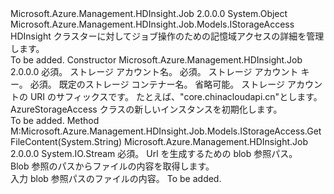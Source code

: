 <Type Name="AzureStorageAccess" FullName="Microsoft.Azure.Management.HDInsight.Job.Models.AzureStorageAccess">
  <TypeSignature Language="C#" Value="public class AzureStorageAccess : Microsoft.Azure.Management.HDInsight.Job.Models.IStorageAccess" />
  <TypeSignature Language="ILAsm" Value=".class public auto ansi beforefieldinit AzureStorageAccess extends System.Object implements class Microsoft.Azure.Management.HDInsight.Job.Models.IStorageAccess" />
  <TypeSignature Language="DocId" Value="T:Microsoft.Azure.Management.HDInsight.Job.Models.AzureStorageAccess" />
  <TypeSignature Language="VB.NET" Value="Public Class AzureStorageAccess&#xA;Implements IStorageAccess" />
  <TypeSignature Language="F#" Value="type AzureStorageAccess = class&#xA;    interface IStorageAccess" />
  <AssemblyInfo>
    <AssemblyName>Microsoft.Azure.Management.HDInsight.Job</AssemblyName>
    <AssemblyVersion>2.0.0.0</AssemblyVersion>
  </AssemblyInfo>
  <Base>
    <BaseTypeName>System.Object</BaseTypeName>
  </Base>
  <Interfaces>
    <Interface>
      <InterfaceName>Microsoft.Azure.Management.HDInsight.Job.Models.IStorageAccess</InterfaceName>
    </Interface>
  </Interfaces>
  <Docs>
    <summary>
            HDInsight クラスターに対してジョブ操作のための記憶域アクセスの詳細を管理します。
            </summary>
    <remarks>To be added.</remarks>
  </Docs>
  <Members>
    <Member MemberName=".ctor">
      <MemberSignature Language="C#" Value="public AzureStorageAccess (string storageAccountName, string storageAccountKey, string defaultStorageContainer, string storageAccountSuffix = null);" />
      <MemberSignature Language="ILAsm" Value=".method public hidebysig specialname rtspecialname instance void .ctor(string storageAccountName, string storageAccountKey, string defaultStorageContainer, string storageAccountSuffix) cil managed" />
      <MemberSignature Language="DocId" Value="M:Microsoft.Azure.Management.HDInsight.Job.Models.AzureStorageAccess.#ctor(System.String,System.String,System.String,System.String)" />
      <MemberSignature Language="VB.NET" Value="Public Sub New (storageAccountName As String, storageAccountKey As String, defaultStorageContainer As String, Optional storageAccountSuffix As String = null)" />
      <MemberSignature Language="F#" Value="new Microsoft.Azure.Management.HDInsight.Job.Models.AzureStorageAccess : string * string * string * string -&gt; Microsoft.Azure.Management.HDInsight.Job.Models.AzureStorageAccess" Usage="new Microsoft.Azure.Management.HDInsight.Job.Models.AzureStorageAccess (storageAccountName, storageAccountKey, defaultStorageContainer, storageAccountSuffix)" />
      <MemberType>Constructor</MemberType>
      <AssemblyInfo>
        <AssemblyName>Microsoft.Azure.Management.HDInsight.Job</AssemblyName>
        <AssemblyVersion>2.0.0.0</AssemblyVersion>
      </AssemblyInfo>
      <Parameters>
        <Parameter Name="storageAccountName" Type="System.String" />
        <Parameter Name="storageAccountKey" Type="System.String" />
        <Parameter Name="defaultStorageContainer" Type="System.String" />
        <Parameter Name="storageAccountSuffix" Type="System.String" />
      </Parameters>
      <Docs>
        <param name="storageAccountName">
            必須。 ストレージ アカウント名。
            </param>
        <param name="storageAccountKey">
            必須。 ストレージ アカウント キー。
            </param>
        <param name="defaultStorageContainer">
            必須。 既定のストレージ コンテナー名。
            </param>
        <param name="storageAccountSuffix">
            省略可能。 ストレージ アカウントの URI のサフィックスです。 たとえば、"core.chinacloudapi.cn"とします。
            </param>
        <summary>
            AzureStorageAccess クラスの新しいインスタンスを初期化します。
            </summary>
        <remarks>To be added.</remarks>
      </Docs>
    </Member>
    <Member MemberName="GetFileContent">
      <MemberSignature Language="C#" Value="public System.IO.Stream GetFileContent (string blobReferencePath);" />
      <MemberSignature Language="ILAsm" Value=".method public hidebysig newslot virtual instance class System.IO.Stream GetFileContent(string blobReferencePath) cil managed" />
      <MemberSignature Language="DocId" Value="M:Microsoft.Azure.Management.HDInsight.Job.Models.AzureStorageAccess.GetFileContent(System.String)" />
      <MemberSignature Language="VB.NET" Value="Public Function GetFileContent (blobReferencePath As String) As Stream" />
      <MemberSignature Language="F#" Value="abstract member GetFileContent : string -&gt; System.IO.Stream&#xA;override this.GetFileContent : string -&gt; System.IO.Stream" Usage="azureStorageAccess.GetFileContent blobReferencePath" />
      <MemberType>Method</MemberType>
      <Implements>
        <InterfaceMember>M:Microsoft.Azure.Management.HDInsight.Job.Models.IStorageAccess.GetFileContent(System.String)</InterfaceMember>
      </Implements>
      <AssemblyInfo>
        <AssemblyName>Microsoft.Azure.Management.HDInsight.Job</AssemblyName>
        <AssemblyVersion>2.0.0.0</AssemblyVersion>
      </AssemblyInfo>
      <ReturnValue>
        <ReturnType>System.IO.Stream</ReturnType>
      </ReturnValue>
      <Parameters>
        <Parameter Name="blobReferencePath" Type="System.String" />
      </Parameters>
      <Docs>
        <param name="blobReferencePath">
            必須。 Url を生成するための blob 参照パス。
            </param>
        <summary>
            Blob 参照のパスからファイルの内容を取得します。
            </summary>
        <returns>
            入力 blob 参照パスのファイルの内容。
            </returns>
        <remarks>To be added.</remarks>
      </Docs>
    </Member>
  </Members>
</Type>